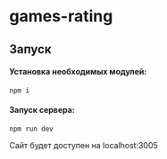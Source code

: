 # games-rating

<h2>Запуск</h2>
<h4>Установка необходимых модулей:</h4>

```
npm i
```

<h4>Запуск сервера:</h4>

```
npm run dev
```
Сайт будет доступен на localhost:3005

